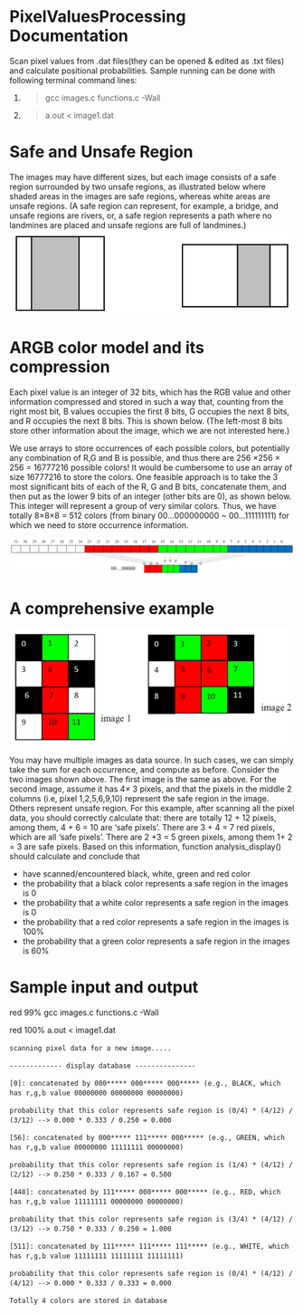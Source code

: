 # PixelValuesProcessing Documentation
Scan pixel values from .dat files(they can be opened & edited as .txt files) and calculate positional probabilities. Sample running can be done with following terminal command lines:
  1. >gcc images.c functions.c -Wall     
  2. >a.out < image1.dat

# Safe and Unsafe Region
The images may have different sizes, but each image consists of a safe region surrounded by two unsafe regions, as illustrated below where shaded areas in the images are safe regions, whereas white areas are unsafe regions. (A safe region can represent, for example, a bridge, and unsafe regions are rivers, or, a safe region represents a path where no landmines are placed and unsafe regions are full of landmines.)
![safe](/safeRegion.JPG)

# ARGB color model and its compression
Each pixel value is an integer of 32 bits, which has the RGB value and other information compressed and stored in such a way that, counting from the right most bit, B values occupies the first 8 bits, G occupies the next 8 bits, and R occupies the next 8 bits. This is shown below. (The left-most 8 bits store other information about the image, which we are not interested here.)

We use arrays to store occurrences of each possible colors, but potentially any combination of R,G and B is possible, and thus there are 256 ×256 × 256 = 16777216 possible colors! It would be cumbersome to use an array of size 16777216 to store the colors. One feasible approach is to take the 3 most significant bits of each of the R, G and B bits, concatenate them, and then put as the lower 9 bits of an integer (other bits are 0), as shown below. This integer will represent a group of very similar colors. Thus, we have totally 8×8×8 = 512 colors (from binary 00…000000000 ~ 00…111111111) for which we need to store occurrence information.

![ARGB](/ARGBcompression.JPG)

# A comprehensive example
![images](/sampleImages.JPG)

You may have multiple images as data source. In such cases, we can simply take the sum for each occurrence, and compute as before. Consider the two images shown above. The first image is the same as above. For the second image, assume it has 4× 3 pixels, and that the pixels in the middle 2 columns (i.e, pixel 1,2,5,6,9,10) represent the safe region in the image. Others represent unsafe region. For this example, after scanning all the pixel data, you should correctly calculate that: there are totally 12 + 12 pixels, among them, 4 + 6 = 10 are ‘safe pixels’. There are 3 + 4 = 7 red pixels, which are all ‘safe pixels’. There are 2 +3 = 5 green pixels, among them 1+ 2 = 3 are safe pixels.
Based on this information, function analysis_display() should calculate and conclude that
* have scanned/encountered black, white, green and red color
* the probability that a black color represents a safe region in the images is 0
* the probability that a white color represents a safe region in the images is 0
* the probability that a red color represents a safe region in the images is 100%
* the probability that a green color represents a safe region in the images is 60%

# Sample input and output
red 99% gcc images.c functions.c -Wall

red 100% a.out < image1.dat

`scanning pixel data for a new image.....`

`------------- display database ---------------`

`[0]: concatenated by 000***** 000***** 000***** (e.g., BLACK, which has r,g,b value 00000000 00000000 00000000)`

`probability that this color represents safe region is (0/4) * (4/12) / (3/12) --> 0.000 * 0.333 / 0.250 = 0.000`

`[56]: concatenated by 000***** 111***** 000***** (e.g., GREEN, which has r,g,b value 00000000 11111111 00000000)`

`probability that this color represents safe region is (1/4) * (4/12) / (2/12) --> 0.250 * 0.333 / 0.167 = 0.500`

`[448]: concatenated by 111***** 000***** 000***** (e.g., RED, which has r,g,b value 11111111 00000000 00000000)`

`probability that this color represents safe region is (3/4) * (4/12) / (3/12) --> 0.750 * 0.333 / 0.250 = 1.000`

`[511]: concatenated by 111***** 111***** 111***** (e.g., WHITE, which has r,g,b value 11111111 11111111 11111111)`

`probability that this color represents safe region is (0/4) * (4/12) / (4/12) --> 0.000 * 0.333 / 0.333 = 0.000`

`Totally 4 colors are stored in database`
